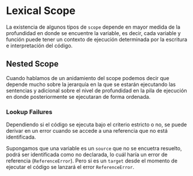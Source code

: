 # Lexical Scope

La existencia de algunos tipos de `scope` depende en mayor medida de la profundidad en donde se encuentre la variable, es decir, cada variable y función puede tener un contexto de ejecución determinada por la escritura e interpretación del código.

## Nested Scope

Cuando hablamos de un anidamiento del scope podemos decir que depende mucho sobre la jerarquía en la que se estarán ejecutando las sentencias y adicional sobre el nivel de profundidad en la pila de ejecución en donde posteriormente se ejecutaran de forma ordenada.

### Lookup Failures

Dependiendo si el código se ejecuta bajo el criterio estricto o no, se puede derivar en un error cuando se accede a una referencia que no está identificada.

Supongamos que una variable es un `source` que no se encuetra resuelto, podrá ser identificada como no declarada, lo cuál haría un error de referencia (`ReferenceError`). Pero si es un `target` desde el momento de ejecutar el código se lanzará el error `ReferenceError`.
